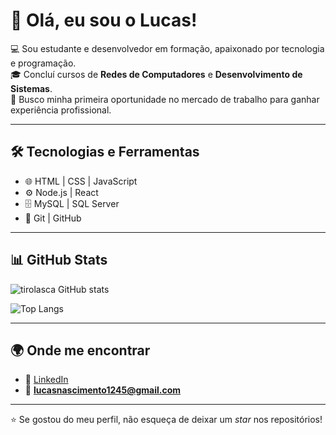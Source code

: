 # 👋 Olá, eu sou o Lucas!

💻 Sou estudante e desenvolvedor em formação, apaixonado por tecnologia e programação.  
🎓 Concluí cursos de **Redes de Computadores** e **Desenvolvimento de Sistemas**.  
🚀 Busco minha primeira oportunidade no mercado de trabalho para ganhar experiência profissional.  

---

## 🛠️ Tecnologias e Ferramentas
- 🌐 HTML | CSS | JavaScript  
- ⚙️ Node.js | React  
- 🗄️ MySQL | SQL Server  
- 🔧 Git | GitHub  

---

## 📊 GitHub Stats
![tirolasca GitHub stats](https://github-readme-stats.vercel.app/api?username=tirolasca&show_icons=true&theme=dracula)      <div>  ![Top Langs](https://github-readme-stats.vercel.app/api/top-langs/?username=tirolasca&layout=compact&theme=dracula)  </div>


---

## 🌍 Onde me encontrar
- 💼 [LinkedIn](https://www.linkedin.com/in/lucas-santostec/)  
- 📧 **lucasnascimento1245@gmail.com**  

---

⭐ Se gostou do meu perfil, não esqueça de deixar um *star* nos repositórios!
